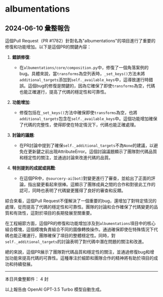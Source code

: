 # albumentations

## 2024-06-10 彙整報告

這個Pull Request（PR #1782）針對名為"albumentations"的項目進行了重要的修復和功能增加。以下是這個PR的關鍵內容：



1. **錯誤修復**:

   - 在`albumentations/core/composition.py`中，修復了一個角落案例的bug。具體來說，當`transforms`為空列表時，`_set_keys()`方法未將`additional_targets`添加到`self._available_keys`中，這導致運行時錯誤。這個bug的修復是關鍵的，因為它確保了即使`transforms`為空，代碼也能正確運行，提高了代碼的穩定性和可靠性。



2. **功能增加**:

   - 修復包括在`_set_keys()`方法中確保即使`transforms`為空，也將`additional_targets`包含在`self._available_keys`中。這個功能增加確保了代碼的完整性，使得即使在特定情況下，代碼也能正確處理。



3. **討論的議題**:

   - 在PR討論中提到了確保`self._additional_targets`不為`None`的建議，以避免在更新鍵之前出現AttributeError。這個討論議題顯示了團隊對代碼品質和穩定性的關注，並通過討論來改進代碼的品質。



4. **特別提到的成就或挑戰**:

   - 在這個PR中，`@sourcery-ai[bot]`對變更進行了審查，並給出了正面的評論，指出變更看起來很棒。這顯示了團隊成員之間的合作和對彼此工作的認可，同時也表明了代碼變更獲得了良好的審查和反饋。



綜合來看，這個Pull Request不僅解決了一個重要的bug，還增加了對特定情況的處理，從而提高了代碼的穩定性和可靠性。團隊的討論和合作確保了代碼變更的品質和有效性，這對於項目的長期發展至關重要。



在工程細節方面，這個PR的修復和功能增加涉及到`albumentations`項目中的核心組合模塊，這個模塊負責組合不同的圖像轉換操作。通過確保即使在特殊情況下代碼也能正確運行，團隊確保了項目的整體穩定性。同時，對`self._additional_targets`的討論表明了對代碼中潛在問題的關注和改進。



總的來說，這個PR展示了團隊對代碼品質和穩定性的關注，並通過修復bug和增加功能來提高代碼的可靠性。這種專注於細節和團隊合作的精神將有助於項目的成功和持續發展。



---



本日共彙整郵件： 4 封



以上報告由 OpenAI GPT-3.5 Turbo 模型自動生成。